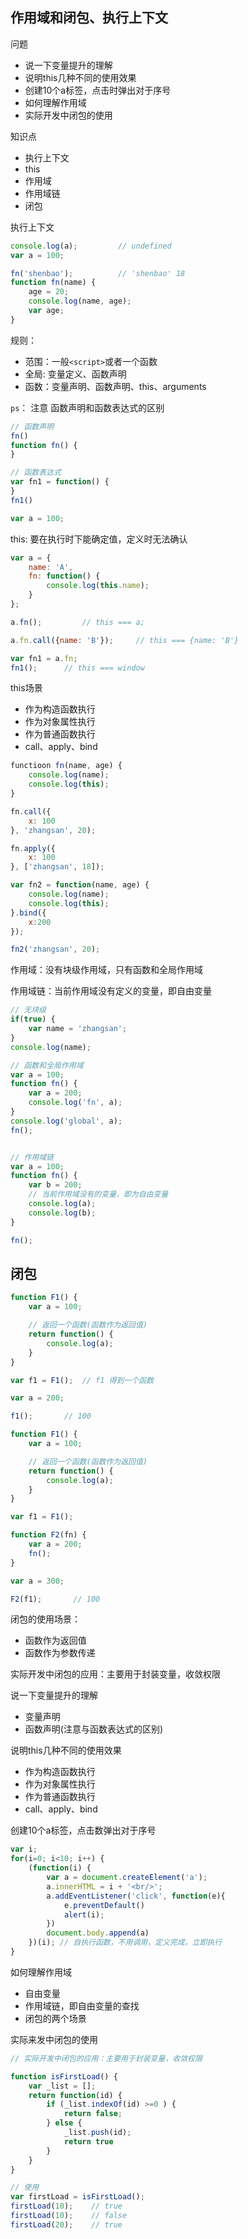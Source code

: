 
##  作用域和闭包、执行上下文

问题
- 说一下变量提升的理解
- 说明this几种不同的使用效果
- 创建10个a标签，点击时弹出对于序号
- 如何理解作用域
- 实际开发中闭包的使用


知识点
- 执行上下文
- this
- 作用域
- 作用域链
- 闭包


执行上下文
```js
console.log(a);         // undefined
var a = 100;

fn('shenbao');          // 'shenbao' 18
function fn(name) {
    age = 20;
    console.log(name, age);
    var age;
}
```


规则：
- 范围：一般`<script>`或者一个函数
- 全局: 变量定义、函数声明
- 函数：变量声明、函数声明、this、arguments

`ps`： 注意 函数声明和函数表达式的区别
```js
// 函数声明
fn()
function fn() {
}

// 函数表达式
var fn1 = function() {
}
fn1() 

var a = 100;
```


this: 要在执行时下能确定值，定义时无法确认
```js
var a = {
    name: 'A',
    fn: function() {
        console.log(this.name);
    }
};

a.fn();         // this === a;

a.fn.call({name: 'B'});     // this === {name: 'B'}

var fn1 = a.fn;
fn1();      // this === window
```


this场景
- 作为构造函数执行
- 作为对象属性执行
- 作为普通函数执行
- call、apply、bind


```js
functioon fn(name, age) {
    console.log(name);
    console.log(this);
}

fn.call({
    x: 100
}, 'zhangsan', 20);

fn.apply({
    x: 100
}, ['zhangsan', 18]);

var fn2 = function(name, age) {
    console.log(name);
    console.log(this);
}.bind({
    x:200
});

fn2('zhangsan', 20);
```

作用域：没有块级作用域，只有函数和全局作用域

作用域链：当前作用域没有定义的变量，即自由变量

```js
// 无块级
if(true) {
    var name = 'zhangsan';
}
console.log(name);

// 函数和全局作用域
var a = 100;
function fn() {
    var a = 200;
    console.log('fn', a);
}
console.log('global', a);
fn();


// 作用域链
var a = 100;
function fn() {
    var b = 200;
    // 当前作用域没有的变量，即为自由变量
    console.log(a);
    console.log(b);
}

fn();
```


## 闭包

```js
function F1() {
    var a = 100;

    // 返回一个函数(函数作为返回值)
    return function() {
        console.log(a);
    }
}

var f1 = F1();  // f1 得到一个函数

var a = 200;

f1();       // 100
```


```js
function F1() {
    var a = 100;

    // 返回一个函数(函数作为返回值)
    return function() {
        console.log(a);
    }
}

var f1 = F1();

function F2(fn) {
    var a = 200;
    fn();
}

var a = 300;

F2(f1);       // 100
```

闭包的使用场景：
- 函数作为返回值
- 函数作为参数传递

实际开发中闭包的应用：主要用于封装变量，收敛权限


说一下变量提升的理解
- 变量声明
- 函数声明(注意与函数表达式的区别)


说明this几种不同的使用效果
- 作为构造函数执行
- 作为对象属性执行
- 作为普通函数执行
- call、apply、bind

创建10个a标签，点击数弹出对于序号
```js
var i;
for(i=0; i<10; i++) {
    (function(i) {
        var a = document.createElement('a');
        a.innerHTML = i + '<br/>';
        a.addEventListener('click', function(e){
            e.preventDefault()
            alert(i);	
        })
        document.body.append(a)
    })(i); // 自执行函数，不用调用，定义完成，立即执行
}
```


如何理解作用域
- 自由变量
- 作用域链，即自由变量的查找
- 闭包的两个场景


实际来发中闭包的使用
```js
// 实际开发中闭包的应用：主要用于封装变量，收敛权限

function isFirstLoad() {
    var _list = [];
    return function(id) {
        if (_list.indexOf(id) >=0 ) {
            return false;
        } else {
            _list.push(id);
            return true
        }
    }
}

// 使用
var firstLoad = isFirstLoad();
firstLoad(10);    // true
firstLoad(10);    // false
firstLoad(20);    // true
```


